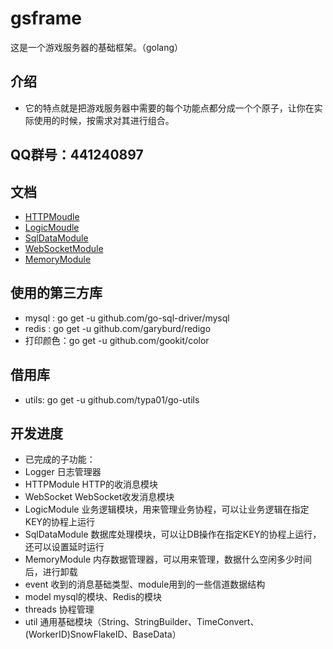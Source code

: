 gsframe
=======
这是一个游戏服务器的基础框架。（golang）

介绍
--------
* 它的特点就是把游戏服务器中需要的每个功能点都分成一个个原子，让你在实际使用的时候，按需求对其进行组合。

QQ群号：441240897
--------
文档
--------
* [HTTPMoudle](https://github.com/buguang01/gsframe/blob/master/module/README.md)
* [LogicMoudle](https://github.com/buguang01/gsframe/blob/master/module/README.md)
* [SqlDataModule](https://github.com/buguang01/gsframe/blob/master/module/README.md)
* [WebSocketModule](https://github.com/buguang01/gsframe/blob/master/module/README.md)
* [MemoryModule](https://github.com/buguang01/gsframe/blob/master/module/README.md)

使用的第三方库
--------
* mysql : go get -u github.com/go-sql-driver/mysql
* redis : go get -u github.com/garyburd/redigo
* 打印颜色：go get -u github.com/gookit/color

借用库
-------
* utils: go get -u github.com/typa01/go-utils

开发进度
--------
* 已完成的子功能：
*   Logger        日志管理器
*   HTTPModule      HTTP的收消息模块
*   WebSocket       WebSocket收发消息模块
*   LogicModule     业务逻辑模块，用来管理业务协程，可以让业务逻辑在指定KEY的协程上运行
*   SqlDataModule   数据库处理模块，可以让DB操作在指定KEY的协程上运行，还可以设置延时运行
*   MemoryModule   内存数据管理器，可以用来管理，数据什么空闲多少时间后，进行卸载
*   event           收到的消息基础类型、module用到的一些信道数据结构
*   model           mysql的模块、Redis的模块
*   threads         协程管理
*   util            通用基础模块（String、StringBuilder、TimeConvert、(WorkerID)SnowFlakeID、BaseData）

